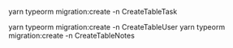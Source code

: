 yarn typeorm migration:create -n CreateTableTask

yarn typeorm migration:create -n CreateTableUser
yarn typeorm migration:create -n CreateTableNotes